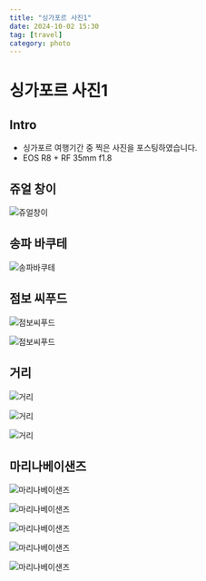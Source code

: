 ```yaml
---
title: "싱가포르 사진1"
date: 2024-10-02 15:30
tag: [travel]
category: photo
---
```


# 싱가포르 사진1

## Intro

- 싱가포르 여행기간 중 찍은 사진을 포스팅하였습니다.
- EOS R8 + RF 35mm f1.8

## 쥬얼 창이

![쥬얼창이](https://j93.es/api/image/photo/singapore-1/1-쥬얼창이.jpg)

## 송파 바쿠테

![송파바쿠테](https://j93.es/api/image/photo/singapore-1/2-송파바쿠테.jpg)

## 점보 씨푸드

![점보씨푸드](https://j93.es/api/image/photo/singapore-1/3-점보씨푸드1.jpg)

![점보씨푸드](https://j93.es/api/image/photo/singapore-1/3-점보씨푸드2.jpg)

## 거리

![거리](https://j93.es/api/image/photo/singapore-1/4-거리1.jpg)

![거리](https://j93.es/api/image/photo/singapore-1/4-거리2.jpg)

![거리](https://j93.es/api/image/photo/singapore-1/4-거리3.jpg)

## 마리나베이샌즈

![마리나베이샌즈](https://j93.es/api/image/photo/singapore-1/5-마리나베이샌즈1.jpg)

![마리나베이샌즈](https://j93.es/api/image/photo/singapore-1/5-마리나베이샌즈2.jpg)

![마리나베이샌즈](https://j93.es/api/image/photo/singapore-1/5-마리나베이샌즈3.jpg)

![마리나베이샌즈](https://j93.es/api/image/photo/singapore-1/5-마리나베이샌즈4.jpg)

![마리나베이샌즈](https://j93.es/api/image/photo/singapore-1/5-마리나베이샌즈5.jpg)
